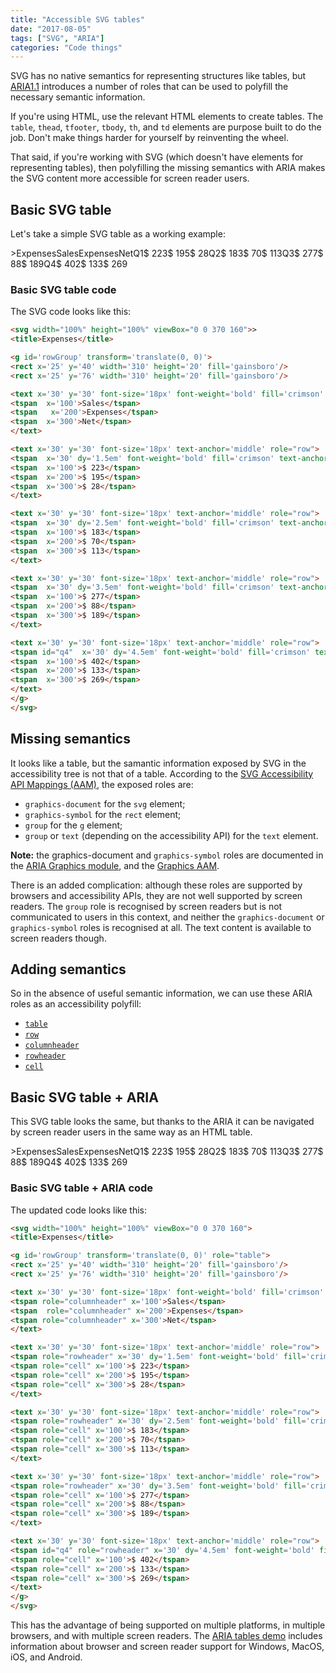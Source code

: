 ```yaml
---
title: "Accessible SVG tables"
date: "2017-08-05"
tags: ["SVG", "ARIA"]
categories: "Code things"
---
```


SVG has no native semantics for representing structures like tables, but [ARIA1.1](https://www.w3.org/TR/wai-aria-1.1/) introduces a number of roles that can be used to polyfill the necessary semantic information.

If you're using HTML, use the relevant HTML elements to create tables. The `table`, `thead`, `tfooter`, `tbody`, `th`, and `td` elements are purpose built to do the job. Don't make things harder for yourself by reinventing the wheel.

That said, if you're working with SVG (which doesn't have elements for representing tables), then polyfilling the missing semantics with ARIA makes the SVG content more accessible for screen reader users.

## Basic SVG table

Let's take a simple SVG table as a working example:

\>ExpensesSalesExpensesNetQ1$ 223$ 195$ 28Q2$ 183$ 70$ 113Q3$ 277$ 88$ 189Q4$ 402$ 133$ 269

### Basic SVG table code

The SVG code looks like this:

```html
<svg width="100%" height="100%" viewBox="0 0 370 160">>
<title>Expenses</title>

<g id='rowGroup' transform='translate(0, 0)'>
<rect x='25' y='40' width='310' height='20' fill='gainsboro'/>
<rect x='25' y='76' width='310' height='20' fill='gainsboro'/>

<text x='30' y='30' font-size='18px' font-weight='bold' fill='crimson' text-anchor='middle' role="row">
<tspan  x='100'>Sales</tspan>
<tspan   x='200'>Expenses</tspan>
<tspan  x='300'>Net</tspan>
</text>

<text x='30' y='30' font-size='18px' text-anchor='middle' role="row">
<tspan  x='30' dy='1.5em' font-weight='bold' fill='crimson' text-anchor='start'>Q1</tspan>
<tspan  x='100'>$ 223</tspan>
<tspan  x='200'>$ 195</tspan>
<tspan  x='300'>$ 28</tspan>
</text>

<text x='30' y='30' font-size='18px' text-anchor='middle' role="row">
<tspan  x='30' dy='2.5em' font-weight='bold' fill='crimson' text-anchor='start'>Q2</tspan>
<tspan  x='100'>$ 183</tspan>
<tspan  x='200'>$ 70</tspan>
<tspan  x='300'>$ 113</tspan>
</text>

<text x='30' y='30' font-size='18px' text-anchor='middle' role="row">
<tspan  x='30' dy='3.5em' font-weight='bold' fill='crimson' text-anchor='start'>Q3</tspan>
<tspan  x='100'>$ 277</tspan>
<tspan  x='200'>$ 88</tspan>
<tspan  x='300'>$ 189</tspan>
</text>

<text x='30' y='30' font-size='18px' text-anchor='middle' role="row">
<tspan id="q4"  x='30' dy='4.5em' font-weight='bold' fill='crimson' text-anchor='start'>Q4</tspan>
<tspan  x='100'>$ 402</tspan>
<tspan  x='200'>$ 133</tspan>
<tspan  x='300'>$ 269</tspan>
</text>
</g>
</svg>
```

## Missing semantics

It looks like a table, but the samantic information exposed by SVG in the accessibility tree is not that of a table. According to the [SVG Accessibility API Mappings (AAM)](https://www.w3.org/TR/svg-aam-1.0/), the exposed roles are:

* `graphics-document` for the `svg` element;
* `graphics-symbol` for the `rect` element;
* `group` for the `g` element;
* `group` or `text` (depending on the accessibility API) for the `text` element.

**Note:** the graphics-document and `graphics-symbol` roles are documented in the [ARIA Graphics module](https://www.w3.org/TR/graphics-aria-1.0/), and the [Graphics AAM](https://w3c.github.io/aria/graphics-aam/graphics-aam.html).

There is an added complication: although these roles are supported by browsers and accessibility APIs, they are not well supported by screen readers. The `group` role is recognised by screen readers but is not communicated to users in this context, and neither the `graphics-document` or `graphics-symbol` roles is recognised at all. The text content is available to screen readers though.

## Adding semantics

So in the absence of useful semantic information, we can use these ARIA roles as an accessibility polyfill:

* [`table`](https://www.w3.org/TR/wai-aria-1.1#table)
* [`row`](https://www.w3.org/TR/wai-aria-1.1#row)
* [`columnheader`](https://www.w3.org/TR/wai-aria-1.1#columnheader)
* [`rowheader`](https://www.w3.org/TR/wai-aria-1.1#rowheader)
* [`cell`](https://www.w3.org/TR/wai-aria-1.1#cell)

## Basic SVG table + ARIA

This SVG table looks the same, but thanks to the ARIA it can be navigated by screen reader users in the same way as an HTML table.

\>ExpensesSalesExpensesNetQ1$ 223$ 195$ 28Q2$ 183$ 70$ 113Q3$ 277$ 88$ 189Q4$ 402$ 133$ 269

### Basic SVG table + ARIA code

The updated code looks like this:

```html
<svg width="100%" height="100%" viewBox="0 0 370 160">
<title>Expenses</title>

<g id='rowGroup' transform='translate(0, 0)' role="table">
<rect x='25' y='40' width='310' height='20' fill='gainsboro'/>
<rect x='25' y='76' width='310' height='20' fill='gainsboro'/>

<text x='30' y='30' font-size='18px' font-weight='bold' fill='crimson' text-anchor='middle' role="row">
<tspan role="columnheader" x='100'>Sales</tspan>
<tspan  role="columnheader" x='200'>Expenses</tspan>
<tspan role="columnheader" x='300'>Net</tspan>
</text>

<text x='30' y='30' font-size='18px' text-anchor='middle' role="row">
<tspan role="rowheader" x='30' dy='1.5em' font-weight='bold' fill='crimson' text-anchor='start'>Q1</tspan>
<tspan role="cell" x='100'>$ 223</tspan>
<tspan role="cell" x='200'>$ 195</tspan>
<tspan role="cell" x='300'>$ 28</tspan>
</text>

<text x='30' y='30' font-size='18px' text-anchor='middle' role="row">
<tspan role="rowheader" x='30' dy='2.5em' font-weight='bold' fill='crimson' text-anchor='start'>Q2</tspan>
<tspan role="cell" x='100'>$ 183</tspan>
<tspan role="cell" x='200'>$ 70</tspan>
<tspan role="cell" x='300'>$ 113</tspan>
</text>

<text x='30' y='30' font-size='18px' text-anchor='middle' role="row">
<tspan role="rowheader" x='30' dy='3.5em' font-weight='bold' fill='crimson' text-anchor='start'>Q3</tspan>
<tspan role="cell" x='100'>$ 277</tspan>
<tspan role="cell" x='200'>$ 88</tspan>
<tspan role="cell" x='300'>$ 189</tspan>
</text>

<text x='30' y='30' font-size='18px' text-anchor='middle' role="row">
<tspan id="q4" role="rowheader" x='30' dy='4.5em' font-weight='bold' fill='crimson' text-anchor='start'>Q4</tspan>
<tspan role="cell" x='100'>$ 402</tspan>
<tspan role="cell" x='200'>$ 133</tspan>
<tspan role="cell" x='300'>$ 269</tspan>
</text>
</g>
</svg>
```

This has the advantage of being supported on multiple platforms, in multiple browsers, and with multiple screen readers. The [ARIA tables demo](https://ljwatson.github.io/design-patterns/aria-tables/index.html) includes information about browser and screen reader support for Windows, MacOS, iOS, and Android.
